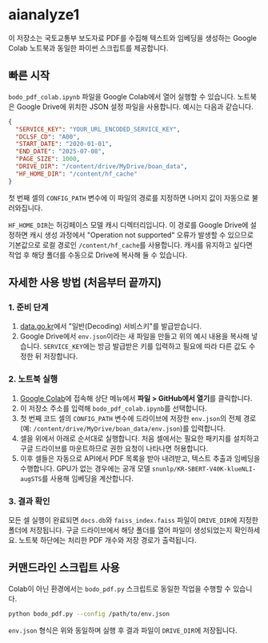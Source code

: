 # aianalyze1
이 저장소는 국토교통부 보도자료 PDF를 수집해 텍스트와 임베딩을 생성하는 Google Colab 노트북과 동일한 파이썬 스크립트를 제공합니다.

## 빠른 시작
`bodo_pdf_colab.ipynb` 파일을 Google Colab에서 열어 실행할 수 있습니다. 노트북은 Google Drive에 위치한 JSON 설정 파일을 사용합니다. 예시는 다음과 같습니다.

```json
{
  "SERVICE_KEY": "YOUR_URL_ENCODED_SERVICE_KEY",
  "DCLSF_CD": "A00",
  "START_DATE": "2020-01-01",
  "END_DATE": "2025-07-08",
  "PAGE_SIZE": 1000,
  "DRIVE_DIR": "/content/drive/MyDrive/boan_data",
  "HF_HOME_DIR": "/content/hf_cache"
}
```

첫 번째 셀의 `CONFIG_PATH` 변수에 이 파일의 경로를 지정하면 나머지 값이 자동으로 불러와집니다.

`HF_HOME_DIR`는 허깅페이스 모델 캐시 디렉터리입니다. 이 경로를 Google Drive에
설정하면 캐시 생성 과정에서 "Operation not supported" 오류가 발생할 수 있으므로
기본값으로 로컬 경로인 `/content/hf_cache`를 사용합니다. 캐시를 유지하고 싶다면
작업 후 해당 폴더를 수동으로 Drive에 복사해 둘 수 있습니다.

## 자세한 사용 방법 (처음부터 끝까지)

### 1. 준비 단계
1. [data.go.kr](https://www.data.go.kr)에서 "일반(Decoding) 서비스키"를 발급받습니다.
2. Google Drive에서 `env.json`이라는 새 파일을 만들고 위의 예시 내용을 복사해 넣습니다. `SERVICE_KEY`에는 방금 발급받은 키를 입력하고 필요에 따라 다른 값도 수정한 뒤 저장합니다.

### 2. 노트북 실행
1. [Google Colab](https://colab.research.google.com)에 접속해 상단 메뉴에서 **파일 > GitHub에서 열기**를 클릭합니다.
2. 이 저장소 주소를 입력해 `bodo_pdf_colab.ipynb`를 선택합니다.
3. 첫 번째 코드 셀의 `CONFIG_PATH` 변수에 드라이브에 저장한 `env.json`의 전체 경로(예: `/content/drive/MyDrive/boan_data/env.json`)를 입력합니다.
4. 셀을 위에서 아래로 순서대로 실행합니다. 처음 셀에서는 필요한 패키지를 설치하고 구글 드라이브를 마운트하므로 권한 요청이 나타나면 허용합니다.
5. 이후 셀들은 자동으로 API에서 PDF 목록을 받아 내려받고, 텍스트 추출과 임베딩을 수행합니다. GPU가 없는 경우에는 공개 모델 `snunlp/KR-SBERT-V40K-klueNLI-augSTS`를 사용해 임베딩을 계산합니다.


### 3. 결과 확인
모든 셀 실행이 완료되면 `docs.db`와 `faiss_index.faiss` 파일이 `DRIVE_DIR`에 지정한 폴더에 저장됩니다. 구글 드라이브에서 해당 폴더를 열어 파일이 생성되었는지 확인하세요. 노트북 하단에는 처리한 PDF 개수와 저장 경로가 출력됩니다.

## 커맨드라인 스크립트 사용
Colab이 아닌 환경에서는 `bodo_pdf.py` 스크립트로 동일한 작업을 수행할 수 있습니다.

```bash
python bodo_pdf.py --config /path/to/env.json
```
`env.json` 형식은 위와 동일하며 실행 후 결과 파일이 `DRIVE_DIR`에 저장됩니다.
